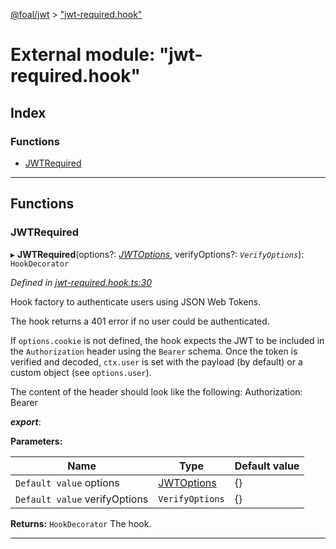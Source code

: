 [@foal/jwt](../README.md) > ["jwt-required.hook"](../modules/_jwt_required_hook_.md)

# External module: "jwt-required.hook"

## Index

### Functions

* [JWTRequired](_jwt_required_hook_.md#jwtrequired)

---

## Functions

<a id="jwtrequired"></a>

###  JWTRequired

▸ **JWTRequired**(options?: *[JWTOptions](../interfaces/_jwt_hook_.jwtoptions.md)*, verifyOptions?: *`VerifyOptions`*): `HookDecorator`

*Defined in [jwt-required.hook.ts:30](https://github.com/FoalTS/foal/blob/7934e4d7/packages/jwt/src/jwt-required.hook.ts#L30)*

Hook factory to authenticate users using JSON Web Tokens.

The hook returns a 401 error if no user could be authenticated.

If `options.cookie` is not defined, the hook expects the JWT to be included in the `Authorization` header using the `Bearer` schema. Once the token is verified and decoded, `ctx.user` is set with the payload (by default) or a custom object (see `options.user`).

The content of the header should look like the following: Authorization: Bearer

*__export__*: 

**Parameters:**

| Name | Type | Default value |
| ------ | ------ | ------ |
| `Default value` options | [JWTOptions](../interfaces/_jwt_hook_.jwtoptions.md) |  {} |
| `Default value` verifyOptions | `VerifyOptions` |  {} |

**Returns:** `HookDecorator`
The hook.

___

